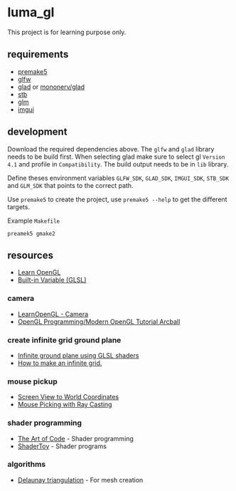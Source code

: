 # luma_gl

This project is for learning purpose only.

## requirements

  - [premake5](https://premake.github.io)
  - [glfw](https://github.com/glfw/glfw)
  - [glad](https://glad.dav1d.de) or [mononerv/glad](https://github.com/mononerv/glad)
  - [stb](https://github.com/nothings/stb)
  - [glm](https://github.com/g-truc/glm)
  - [imgui](https://github.com/ocornut/imgui)

## development

Download the required dependencies above. The `glfw` and `glad` library needs to
be build first. When selecting glad make sure to select gl `Version 4.1` and
profile in `Compatibility`. The build output needs to be in `lib` library.

Define theses environment variables `GLFW_SDK`, `GLAD_SDK`, `IMGUI_SDK`,
`STB_SDK` and `GLM_SDK` that points to the correct path.

Use `premake5` to create the project, use `premake5 --help` to get the different
targets.

Example `Makefile`

```
preamek5 gmake2
```

## resources

 - [Learn OpenGL](https://learnopengl.com)
 - [Built-in Variable (GLSL)](https://www.khronos.org/opengl/wiki/Built-in_Variable_(GLSL))

### camera

 - [LearnOpenGL - Camera](https://learnopengl.com/Getting-started/Camera)
 - [OpenGL Programming/Modern OpenGL Tutorial Arcball](https://en.wikibooks.org/wiki/OpenGL_Programming/Modern_OpenGL_Tutorial_Arcball)

### create infinite grid ground plane

 - [Infinite ground plane using GLSL shaders](https://github.com/martin-pr/possumwood/wiki/Infinite-ground-plane-using-GLSL-shaders)
 - [How to make an infinite grid.](http://asliceofrendering.com/scene%20helper/2020/01/05/InfiniteGrid/)

### mouse pickup

 - [Screen View to World Coordinates](https://codersdesiderata.com/2016/09/10/screen-view-to-world-coordinates/)
 - [Mouse Picking with Ray Casting](https://antongerdelan.net/opengl/raycasting.html)

### shader programming

 - [The Art of Code](https://www.youtube.com/channel/UCcAlTqd9zID6aNX3TzwxJXg) - Shader programming
 - [ShaderToy](https://www.shadertoy.com) - Shader programs

### algorithms

 - [Delaunay triangulation](https://en.wikipedia.org/wiki/Bowyer–Watson_algorithm) - For mesh creation

